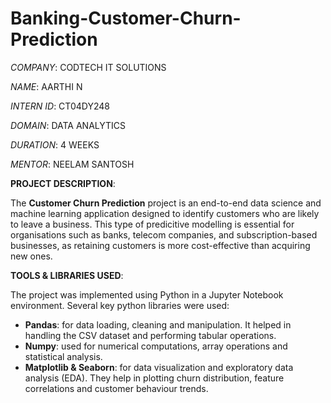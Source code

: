 # Banking-Customer-Churn-Prediction

_COMPANY_: CODTECH IT SOLUTIONS

_NAME_: AARTHI N

_INTERN ID_: CT04DY248

_DOMAIN_: DATA ANALYTICS

_DURATION_: 4 WEEKS

_MENTOR_: NEELAM SANTOSH

**PROJECT DESCRIPTION**:

The **Customer Churn Prediction** project is an end-to-end data science and machine learning application designed to identify customers who are likely to leave a business. This type of predicitive modelling is essential for organisations such as banks, telecom companies, and subscription-based businesses, as retaining customers is more cost-effective than acquiring new ones.

**TOOLS & LIBRARIES USED**:

The project was implemented using Python in a Jupyter Notebook environment. Several key python libraries were used:

  * **Pandas**: for data loading, cleaning and manipulation. It helped in handling the CSV dataset and performing tabular operations.
  * **Numpy**: used for numerical computations, array operations and statistical analysis.
  * **Matplotlib & Seaborn**: for data visualization and exploratory data analysis (EDA). They help in plotting churn distribution, feature correlations and customer behaviour trends.
